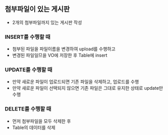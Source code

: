 ## 첨부파일이 있는 게시판
* 2개의 첨부파일까지 있는 게시판 작성

### INSERT를 수행할 때
* 첨부된 파일을 파일이름을 변경하여 upload를 수행하고
* 변경된 파일일므을 VO에 저장한 후 Table에 insert

### UPDATE를 수행할 때
* 만약 새로운 파일이 업로드되면 기존 파일을 삭제하고, 업로드를 수행
* 만약 새로운 파일이 선택되지 않으면 기존 파일은 그대로 유지한 상태로 update만 수행

### DELETE를 수행할 때
* 먼저 첨부파일을 모두 삭제한 후
* Table의 데이터를 삭제

